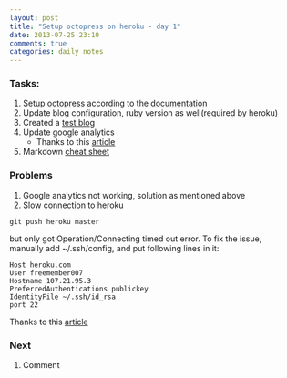 ```yaml
---
layout: post
title: "Setup octopress on heroku - day 1"
date: 2013-07-25 23:10
comments: true
categories: daily notes
---
```


### Tasks:

1. Setup [octopress](http://octopress.org/) according to the [documentation](http://octopress.org/docs/)
2. Update blog configuration, ruby version as well(required by heroku)
3. Created a [test blog](http://hanqin.herokuapp.com/blog/2013/07/25/this-is-a-test/)
4. Update google analytics
    * Thanks to this [article](http://stefanalfbo.github.io/blog/2013/04/17/octopress-google-analytics-github-pages/)
5. Markdown [cheat sheet](https://github.com/adam-p/markdown-here/wiki/Markdown-Cheatsheet#wiki-headers)

### Problems

1. Google analytics not working, solution as mentioned above
2. Slow connection to heroku

```
git push heroku master
```
but only got Operation/Connecting timed out error. To fix the issue, manually add ~/.ssh/config, and put following lines in it:
```
Host heroku.com
User freemember007
Hostname 107.21.95.3
PreferredAuthentications publickey
IdentityFile ~/.ssh/id_rsa
port 22
```
Thanks to this [article](http://ruby-china.org/topics/10813)

### Next

1. Comment